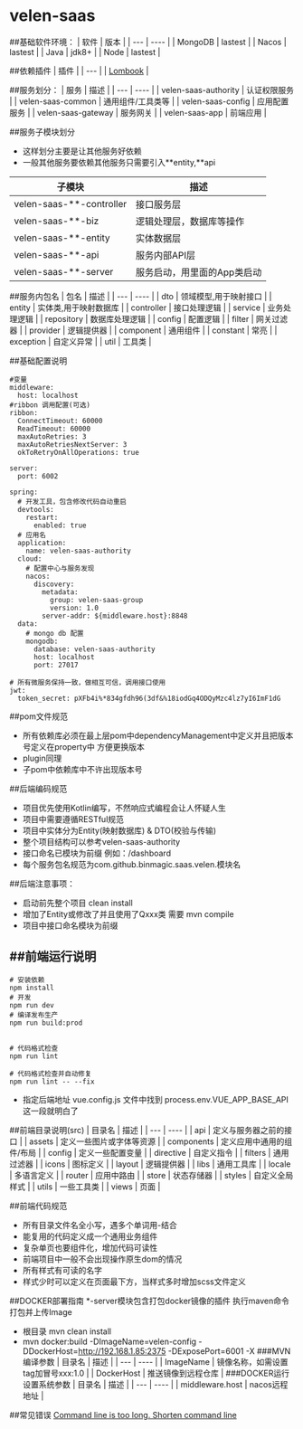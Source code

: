 # velen-saas

##基础软件环境：
| 软件 | 版本 |
| ---  | ---- |
| MongoDB | lastest |
| Nacos | lastest |
| Java   | jdk8+ |
| Node | lastest |

##依赖插件
| 插件  |
| ---  |
| [Lombook](https://github.com/mplushnikov/lombok-intellij-plugin) |


##服务划分：
| 服务 | 描述 |
| ---  | ---- |
| velen-saas-authority | 认证权限服务 |
| velen-saas-common | 通用组件/工具类等 |
| velen-saas-config | 应用配置服务 |
| velen-saas-gateway | 服务网关 |
| velen-saas-app |  前端应用 |

##服务子模块划分
- 这样划分主要是让其他服务好依赖
- 一般其他服务要依赖其他服务只需要引入**entity,**api 

| 子模块 | 描述 |
| ---  | ---- |
| velen-saas-**-controller | 接口服务层 |
| velen-saas-**-biz | 逻辑处理层，数据库等操作 |
| velen-saas-**-entity | 实体数据层 |
| velen-saas-**-api | 服务内部API层 |
| velen-saas-**-server | 服务启动，用里面的App类启动 |

##服务内包名
| 包名 | 描述 |
| ---  | ---- |
| dto | 领域模型,用于映射接口 |
| entity | 实体类,用于映射数据库 |
| controller | 接口处理逻辑 |
| service | 业务处理逻辑 |
| repository | 数据库处理逻辑 |
| config | 配置逻辑 |
| filter | 网关过滤器 |
| provider | 逻辑提供器 |
| component | 通用组件 |
| constant | 常亮 |
| exception | 自定义异常 |
| util | 工具类 |

##基础配置说明
```
#变量
middleware:
  host: localhost
#ribbon 调用配置(可选)
ribbon:
  ConnectTimeout: 60000
  ReadTimeout: 60000
  maxAutoRetries: 3
  maxAutoRetriesNextServer: 3
  okToRetryOnAllOperations: true

server:
  port: 6002

spring:
  # 开发工具，包含修改代码自动重启
  devtools:
    restart:
      enabled: true
  # 应用名
  application:
    name: velen-saas-authority
  cloud:
    # 配置中心与服务发现
    nacos:
      discovery:
        metadata:
          group: velen-saas-group
          version: 1.0
        server-addr: ${middleware.host}:8848
  data:
    # mongo db 配置
    mongodb:
      database: velen-saas-authority
      host: localhost
      port: 27017

# 所有微服务保持一致，做相互可信，调用接口使用
jwt:
  token_secret: pXFb4i%*834gfdh96(3df&%18iodGq4ODQyMzc4lz7yI6ImF1dG
```

##pom文件规范
- 所有依赖库必须在最上层pom中dependencyManagement中定义并且把版本号定义在property中
方便更换版本
- plugin同理
- 子pom中依赖库中不许出现版本号



##后端编码规范
- 项目优先使用Kotlin编写，不然响应式编程会让人怀疑人生
- 项目中需要遵循RESTful规范
- 项目中实体分为Entity(映射数据库) & DTO(校验与传输)
- 整个项目结构可以参考velen-saas-authority
- 接口命名已模块为前缀 例如：/dashboard
- 每个服务包名规范为com.github.binmagic.saas.velen.模块名

##后端注意事项：
- 启动前先整个项目 clean install
- 增加了Entity或修改了并且使用了Qxxx类 需要 mvn compile
- 项目中接口命名模块为前缀

##前端运行说明
- 
```
# 安装依赖
npm install
# 开发
npm run dev
# 编译发布生产
npm run build:prod


# 代码格式检查
npm run lint

# 代码格式检查并自动修复
npm run lint -- --fix
```
- 指定后端地址 vue.config.js 文件中找到 process.env.VUE_APP_BASE_API 这一段就明白了

##前端目录说明(src)
| 目录名 | 描述 |
| ---  | ---- |
| api | 定义与服务器之前的接口 |
| assets | 定义一些图片或字体等资源 |
| components | 定义应用中通用的组件/布局 |
| config | 定义一些配置变量 |
| directive | 自定义指令 |
| filters | 通用过滤器 |
| icons | 图标定义 |
| layout | 逻辑提供器 |
| libs | 通用工具库 |
| locale | 多语言定义 |
| router | 应用中路由 |
| store | 状态存储器 |
| styles | 自定义全局样式 |
| utils | 一些工具类 |
| views | 页面 |

##前端代码规范
- 所有目录文件名全小写，遇多个单词用-结合
- 能复用的代码定义成一个通用业务组件
- 复杂单页也要组件化，增加代码可读性
- 前端项目中一般不会出现操作原生dom的情况
- 所有样式有可读的名字
- 样式少时可以定义在页面最下方，当样式多时增加scss文件定义




##DOCKER部署指南
*-server模块包含打包docker镜像的插件
执行maven命令打包并上传Image
- 根目录 mvn clean install
- mvn docker:build -DImageName=velen-config -DDockerHost=http://192.168.1.85:2375 -DExposePort=6001 -X
###MVN编译参数
| 目录名 | 描述 |
| ---  | ---- |
| ImageName | 镜像名称，如需设置tag加冒号xxx:1.0 |
| DockerHost | 推送镜像到远程仓库 |
###DOCKER运行设置系统参数
| 目录名 | 描述 |
| ---  | ---- |
| middleware.host | nacos远程地址 |


##常见错误
[Command line is too long. Shorten command line](https://my.oschina.net/u/921876/blog/2995478)